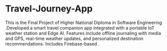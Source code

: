 # Travel-Journey-App
This is the Final Project of Higher National Diploma in Software Engineering .Developed a smart travel companion app integrated with a portable IoT weather station and Edge AI. Features include offline journaling with media and GPS, real-time weather updates, and personalized destination recommendations. Includes Firebase-based .
